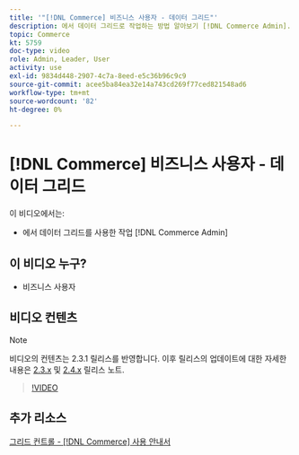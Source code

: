 ```yaml
---
title: '"[!DNL Commerce] 비즈니스 사용자 - 데이터 그리드"'
description: 에서 데이터 그리드로 작업하는 방법 알아보기 [!DNL Commerce Admin].
topic: Commerce
kt: 5759
doc-type: video
role: Admin, Leader, User
activity: use
exl-id: 9834d448-2907-4c7a-8eed-e5c36b96c9c9
source-git-commit: acee5ba84ea32e14a743cd269f77ced821548ad6
workflow-type: tm+mt
source-wordcount: '82'
ht-degree: 0%

---
```


# [!DNL Commerce] 비즈니스 사용자 - 데이터 그리드

이 비디오에서는:

- 에서 데이터 그리드를 사용한 작업 [!DNL Commerce Admin]

## 이 비디오 누구?

- 비즈니스 사용자

## 비디오 컨텐츠

>[!NOTE]
>
>비디오의 컨텐츠는 2.3.1 릴리스를 반영합니다. 이후 릴리스의 업데이트에 대한 자세한 내용은 [ 2.3.x](https://devdocs.magento.com/guides/v2.3/release-notes/bk-release-notes.html) 및 [2.4.x](https://devdocs.magento.com/guides/v2.4/release-notes/bk-release-notes.html) 릴리스 노트.

>[!VIDEO](https://video.tv.adobe.com/v/35960?quality=12&learn=on)

## 추가 리소스

[그리드 컨트롤 - [!DNL Commerce] 사용 안내서](https://docs.magento.com/user-guide/stores/admin-grid-controls.html)
